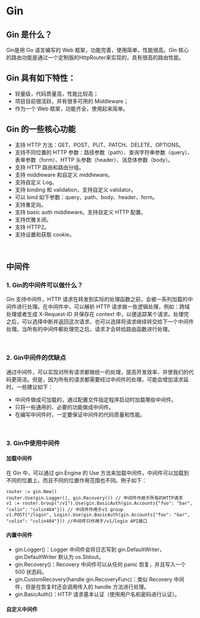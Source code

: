 # Gin
## Gin 是什么？ 
Gin是用 Go 语言编写的 Web 框架，功能完善，使用简单，性能很高。Gin 核心的路由功能是通过一个定制版的HttpRouter来实现的，具有很高的路由性能。

## Gin 具有如下特性：
- 轻量级，代码质量高，性能比较高；
- 项目目前很活跃，并有很多可用的 Middleware；
- 作为一个 Web 框架，功能齐全，使用起来简单。

## Gin 的一些核心功能
- 支持 HTTP 方法：GET、POST、PUT、PATCH、DELETE、OPTIONS。
- 支持不同位置的 HTTP 参数：路径参数（path）、查询字符串参数（query）、表单参数（form）、HTTP 头参数（header）、消息体参数（body）。
- 支持 HTTP 路由和路由分组。
- 支持 middleware 和自定义 middleware。
- 支持自定义 Log。
- 支持 binding 和 validation，支持自定义 validator。
- 可以 bind 如下参数：query、path、body、header、form。
- 支持重定向。
- 支持 basic auth middleware。支持自定义 HTTP 配置。
- 支持优雅关闭。
- 支持 HTTP2。
- 支持设置和获取 cookie。

<br>

## 中间件

### 1. Gin的中间件可以做什么？
Gin 支持中间件，HTTP 请求在转发到实际的处理函数之前，会被一系列加载的中间件进行处理。在中间件中，可以解析 HTTP 请求做一些逻辑处理，例如：跨域处理或者生成 X-Request-ID 并保存在 context 中，以便追踪某个请求。处理完之后，可以选择中断并返回这次请求，也可以选择将请求继续转交给下一个中间件处理。当所有的中间件都处理完之后，请求才会转给路由函数进行处理。

<br>

### 2. Gin中间件的优缺点
通过中间件，可以实现对所有请求都做统一的处理，提高开发效率，并使我们的代码更简洁。但是，因为所有的请求都需要经过中间件的处理，可能会增加请求延时。一些建议如下：
- 中间件做成可加载的，通过配置文件指定程序启动时加载哪些中间件。
- 只将一些通用的、必要的功能做成中间件。
- 在编写中间件时，一定要保证中间件的代码质量和性能。

<br>

### 3. Gin中使用中间件
#### 加载中间件
在 Gin 中，可以通过 gin.Engine 的 Use 方法来加载中间件。中间件可以加载到不同的位置上，而且不同的位置作用范围也不同。例子如下：
```
router := gin.New()
router.Use(gin.Logger(), gin.Recovery()) // 中间件作用于所有的HTTP请求
v1 := router.Group("/v1").Use(gin.BasicAuth(gin.Accounts{"foo": "bar", "colin": "colin404"})) // 中间件作用于v1 group
v1.POST("/login", Login).Use(gin.BasicAuth(gin.Accounts{"foo": "bar", "colin": "colin404"})) //中间件只作用于/v1/login API接口
```

#### 内置中间件
- gin.Logger()：Logger 中间件会将日志写到 gin.DefaultWriter，gin.DefaultWriter 默认为 os.Stdout。
- gin.Recovery()：Recovery 中间件可以从任何 panic 恢复，并且写入一个 500 状态码。
- gin.CustomRecovery(handle gin.RecoveryFunc)：类似 Recovery 中间件，但是在恢复时还会调用传入的 handle 方法进行处理。
- gin.BasicAuth()：HTTP 请求基本认证（使用用户名和密码进行认证）。

#### 自定义中间件